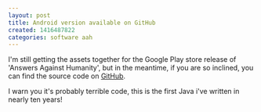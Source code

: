 ```yaml
---
layout: post
title: Android version available on GitHub
created: 1416487822
categories: software aah
---
```


I'm still getting the assets together for the Google Play store release of 'Answers Against Humanity', but in the meantime, if you are so inclined, you can find the source code on <a href="https://github.com/samurailink3/hangouts-against-humanity" target="_blank">GitHub</a>.

I warn you it's probably terrible code, this is the first Java i've written in nearly ten years!
